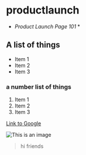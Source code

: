 # productlaunch

* *Product Launch Page 101* * 

## A list of things
* Item 1
* Item 2
* Item 3 

### a number list of things
1. Item 1
1. Item 2
1. Item 3 

[Link to Google](https://www.google.com/)

![This is an image](https://www.loveyourdog.com/wp-content/uploads/2020/04/Siberian-Husky-in-Snow-900x500.jpg)

>hi friends